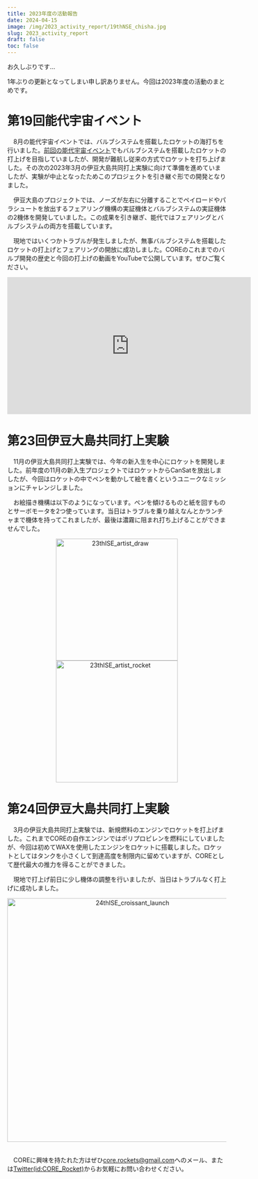 ```yaml
---
title: 2023年度の活動報告
date: 2024-04-15
image: /img/2023_activity_report/19thNSE_chisha.jpg
slug: 2023_activity_report
draft: false
toc: false
---
```


お久しぶりです…

1年ぶりの更新となってしまい申し訳ありません。今回は2023年度の活動のまとめです。

# 第19回能代宇宙イベント

　8月の能代宇宙イベントでは、バルブシステムを搭載したロケットの海打ちを行いました。[前回の能代宇宙イベント](2022_activity_report_2)でもバルブシステムを搭載したロケットの打上げを目指していましたが、開発が難航し従来の方式でロケットを打ち上げました。その次の2023年3月の伊豆大島共同打上実験に向けて準備を進めていましたが、実験が中止となったためこのプロジェクトを引き継ぐ形での開発となりました。

　伊豆大島のプロジェクトでは、ノーズが左右に分離することでペイロードやパラシュートを放出するフェアリング機構の実証機体とバルブシステムの実証機体の2機体を開発していました。この成果を引き継ぎ、能代ではフェアリングとバルブシステムの両方を搭載しています。

　現地ではいくつかトラブルが発生しましたが、無事バルブシステムを搭載したロケットの打上げとフェアリングの開放に成功しました。COREのこれまでのバルブ開発の歴史と今回の打上げの動画をYouTubeで公開しています。ぜひご覧ください。

<div style="text-align: center">
<iframe width="560" height="315" src="https://www.youtube.com/embed/4FkKJOqfx5w?si=yJTb7Z_czOoNa-x4" title="YouTube video player" frameborder="0" allow="accelerometer; autoplay; clipboard-write; encrypted-media; gyroscope; picture-in-picture; web-share" referrerpolicy="strict-origin-when-cross-origin" allowfullscreen></iframe>
</div>

# 第23回伊豆大島共同打上実験

　11月の伊豆大島共同打上実験では、今年の新入生を中心にロケットを開発しました。前年度の11月の新入生プロジェクトではロケットからCanSatを放出しましたが、今回はロケットの中でペンを動かして絵を書くというユニークなミッションにチャレンジしました。

　お絵描き機構は以下のようになっています。ペンを傾けるものと紙を回すものとサーボモータを2つ使っています。当日はトラブルを乗り越えなんとかランチャまで機体を持ってこれましたが、最後は濃霧に阻まれ打ち上げることができませんでした。

<div style="text-align: center">
<img src = "/img/2023_activity_report/23thISE_artist_draw.png" alt ="23thISE_artist_draw" width = "280"> <img src = "/img/2023_activity_report/23thISE_artist_rocket.JPG" alt ="23thISE_artist_rocket" width = "280">
</div>


# 第24回伊豆大島共同打上実験

　3月の伊豆大島共同打上実験では、新規燃料のエンジンでロケットを打上げました。これまでCOREの自作エンジンではポリプロピレンを燃料にしていましたが、今回は初めてWAXを使用したエンジンをロケットに搭載しました。ロケットとしてはタンクを小さくして到達高度を制限内に留めていますが、COREとして歴代最大の推力を得ることができました。

　現地で打上げ前日に少し機体の調整を行いましたが、当日はトラブルなく打上げに成功しました。

<div style="text-align: center"><img src = "/img/2023_activity_report/24thISE_croissant_launch.jpg" alt ="24thISE_croissant_launch" width = "560"></div>

<br>

　COREに興味を持たれた方はぜひ[core.rockets@gmail.com](<mailto:core.rockets@gmail.com>)へのメール、または[Twitter(id:CORE_Rocket)](https://twitter.com/CORE_Rocket)からお気軽にお問い合わせください。
